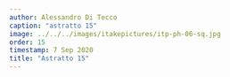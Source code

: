 ```yaml
---
author: Alessandro Di Tecco
caption: "astratto 15"
image: ../../../images/itakepictures/itp-ph-06-sq.jpg
order: 15
timestamp: 7 Sep 2020
title: "Astratto 15"
---
```

